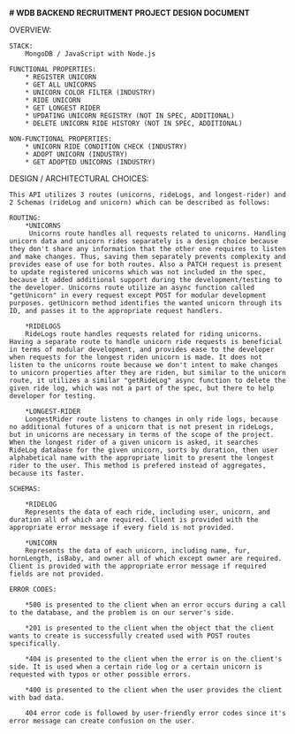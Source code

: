 **# WDB BACKEND RECRUITMENT PROJECT DESIGN DOCUMENT**


OVERVIEW: 

    STACK:
        MongoDB / JavaScript with Node.js
        
    FUNCTIONAL PROPERTIES:
        * REGISTER UNICORN 
        * GET ALL UNICORNS
        * UNICORN COLOR FILTER (INDUSTRY)
        * RIDE UNICORN
        * GET LONGEST RIDER
        * UPDATING UNICORN REGISTRY (NOT IN SPEC, ADDITIONAL)
        * DELETE UNICORN RIDE HISTORY (NOT IN SPEC, ADDITIONAL)
    
    NON-FUNCTIONAL PROPERTIES:
        * UNICORN RIDE CONDITION CHECK (INDUSTRY)
        * ADOPT UNICORN (INDUSTRY)
        * GET ADOPTED UNICORNS (INDUSTRY)


DESIGN / ARCHITECTURAL CHOICES:

    This API utilizes 3 routes (unicorns, rideLogs, and longest-rider) and 2 Schemas (rideLog and unicorn) which can be described as follows:

    ROUTING: 
        *UNICORNS
         Unicorns route handles all requests related to unicorns. Handling unicorn data and unicorn rides separately is a design choice because they don't share any information that the other one requires to listen and make changes. Thus, saving them separately prevents complexity and provides ease of use for both routes. Also a PATCH request is present to update registered unicorns which was not included in the spec, because it added additional support during the development/testing to the developer. Unicorns route utilize an async function called "getUnicorn" in every request except POST for modular development purposes. getUnicorn method identifies the wanted unicorn through its ID, and passes it to the appropriate request handlers. 
        
        *RIDELOGS
        RideLogs route handles requests related for riding unicorns. Having a separate route to handle unicorn ride requests is beneficial in terms of modular development, and provides ease to the developer when requests for the longest riden unicorn is made. It does not listen to the unicorns route because we don't intent to make changes to unicorn properties after they are riden, but similar to the unicorn route, it utilizes a similar "getRideLog" async function to delete the given ride log, which was not a part of the spec, but there to help developer for testing. 
        
        *LONGEST-RIDER
        LongestRider route listens to changes in only ride logs, because no additional futures of a unicorn that is not present in rideLogs, but in unicorns are necessary in terms of the scope of the project. When the longest rider of a given unicorn is asked, it searches RideLog database for the given unicorn, sorts by duration, then user alphabetical name with the appropriate limit to present the longest rider to the user. This method is prefered instead of aggregates, because its faster. 

    SCHEMAS:

        *RIDELOG
        Represents the data of each ride, including user, unicorn, and duration all of which are required. Client is provided with the appropriate error message if every field is not provided. 

        *UNICORN
        Represents the data of each unicorn, including name, fur, hornLength, isBaby, and owner all of which except owner are required. Client is provided with the appropriate error message if required fields are not provided. 

    ERROR CODES:

        *500 is presented to the client when an error occurs during a call to the database, and the problem is on our server's side.

        *201 is presented to the client when the object that the client wants to create is successfully created used with POST routes specifically. 

        *404 is presented to the client when the error is on the client's side. It is used when a certain ride log or a certain unicorn is requested with typos or other possible errors.

        *400 is presented to the client when the user provides the client with bad data. 

        404 error code is followed by user-friendly error codes since it's error message can create confusion on the user. 
